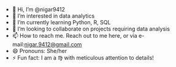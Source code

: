 * 👋 Hi, I’m @nigar9412
* 👀 I’m interested in data analytics
* 🌱 I’m currently learning Python, R, SQL
* 💞️ I’m looking to collaborate on projects requiring data analysis
* 📫 How to reach me. Reach out to me here, or via e-mail:nigar.9412@gmail.com
* 😄 Pronouns: She/her
* ⚡ Fun fact: I am a ♍ with meticulous attention to details!
